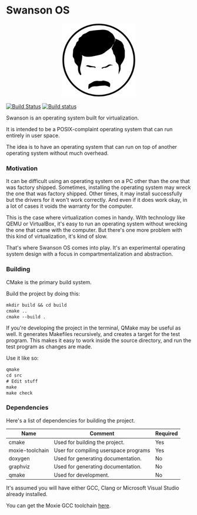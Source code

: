 Swanson OS
==========

<p align="center">
  <img src="media/logo.svg" width="200px" height="200px"/>
</p>

[![Build Status](https://travis-ci.org/swanson-os/swanson-os.svg?branch=master)](https://travis-ci.org/swanson-os/swanson-os)
[![Build status](https://ci.appveyor.com/api/projects/status/9ydfcp7s3t6pp4u8?svg=true)](https://ci.appveyor.com/project/tholberton/swanson-os)

Swanson is an operating system built for virtualization.

It is intended to be a POSIX-complaint operating system that can run entirely in user space.

The idea is to have an operating system that can run on top of another operating system without much overhead.

### Motivation

It can be difficult using an operating system on a PC other than the one that was factory shipped.
Sometimes, installing the operating system may wreck the one that was factory shipped.
Other times, it may install successfully but the drivers for it won't work correctly.
And even if it does work okay, in a lot of cases it voids the warranty for the computer.

This is the case where virtualization comes in handy.
With technology like QEMU or VirtualBox, it's easy to run an operating system without wrecking the one that came with the computer.
But there's one more problem with this kind of virtualization, it's kind of slow.

That's where Swanson OS comes into play.
It's an experimental operating system design with a focus in compartmentalization and abstraction.

### Building

CMake is the primary build system.

Build the project by doing this:

```shell-script
mkdir build && cd build
cmake ..
cmake --build .
```

If you're developing the project in the terminal, QMake may be useful as well.
It generates Makefiles recursively, and creates a target for the test program.
This makes it easy to work inside the source directory, and run the test program as changes are made.

Use it like so:

```shell-script
qmake
cd src
# Edit stuff
make
make check
```

### Dependencies

Here's a list of dependencies for building the project.

| Name            | Comment                               | Required |
|-----------------|---------------------------------------|----------|
| cmake           | Used for building the project.        | Yes      |
| moxie-toolchain | User for compiling userspace programs | Yes      |
| doxygen         | Used for generating documentation.    | No       |
| graphviz        | Used for generating documentation.    | No       |
| qmake           | Used for development.                 | No       |

It's assumed you will have either GCC, Clang or Microsoft Visual Studio already installed.

You can get the Moxie GCC toolchain [here](http://repos.moxielogic.org:7114/MoxieLogic).

